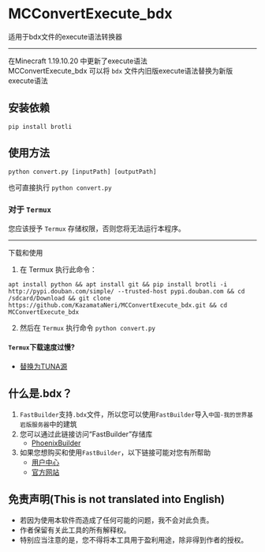 # MCConvertExecute_bdx
适用于bdx文件的execute语法转换器
***
在Minecraft 1.19.10.20 中更新了execute语法<br>
MCConvertExecute_bdx 可以将 `bdx` 文件内旧版execute语法替换为新版execute语法<br>
## 安装依赖
```
pip install brotli
```
## 使用方法
```
python convert.py [inputPath] [outputPath]
```
也可直接执行 `python convert.py`
### 对于 `Termux` 
您应该授予 `Termux` 存储权限，否则您将无法运行本程序。
***
下载和使用<br>
1. 在 Termux 执行此命令：
```shell
apt install python && apt install git && pip install brotli -i http://pypi.douban.com/simple/ --trusted-host pypi.douban.com && cd /sdcard/Download && git clone https://github.com/KazamataNeri/MCConvertExecute_bdx.git && cd MCConvertExecute_bdx
```
2. 然后在 `Termux` 执行命令 `python convert.py` <br>
#### `Termux`下载速度过慢?
 - [替换为TUNA源](https://mirrors.tuna.tsinghua.edu.cn/help/termux/)

## 什么是.bdx？
1.  `FastBuilder`支持`.bdx`文件，所以您可以使用`FastBuilder`导入`中国-我的世界基岩版服务器`中的建筑
2. 您可以通过此链接访问“FastBuilder”存储库
   - [ PhoenixBuilder ](https://github.com/LNSSPsd/PhoenixBuilder/)
3. 如果您想购买和使用`FastBuilder`，以下链接可能对您有所帮助
   - [用户中心](https://uc.fastbuilder.pro/)
   - [官方网站](https://fastbuilder.pro/)
## 免责声明(This is not translated into English)
- 若因为使用本软件而造成了任何可能的问题，我不会对此负责。 
- 作者保留有关此工具的所有解释权。
- 特别应当注意的是，您不得将本工具用于盈利用途，除非得到作者的授权。
